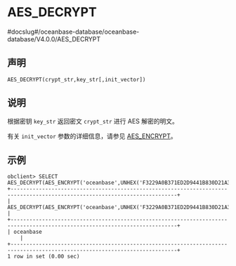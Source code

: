 AES_DECRYPT 
================================
#docslug#/oceanbase-database/oceanbase-database/V4.0.0/AES_DECRYPT


声明 
-----------------------

```unknow
AES_DECRYPT(crypt_str,key_str[,init_vector])
```



说明 
-----------------------

根据密钥 `key_str` 返回密文 `crypt_str` 进行 AES 解密的明文。

有关 `init_vector` 参数的详细信息，请参见 [AES_ENCRYPT](../5.encryption-functions/2.AES_ENCRYPT.md)。

示例 
-----------------------

```unknow
obclient> SELECT AES_DECRYPT(AES_ENCRYPT('oceanbase',UNHEX('F3229A0B371ED2D9441B830D21A390C3')),UNHEX('F3229A0B371ED2D9441
+---------------------------------------------------------------------------------------------------------------------------+
| AES_DECRYPT(AES_ENCRYPT('oceanbase',UNHEX('F3229A0B371ED2D9441B830D21A390C3')),UNHEX('F3229A0B371ED2D9441B830D21A390C3')) |
+---------------------------------------------------------------------------------------------------------------------------+
| oceanbase
    |
+---------------------------------------------------------------------------------------------------------------------------+
1 row in set (0.00 sec)
```


